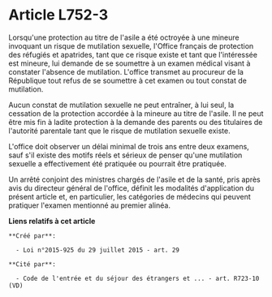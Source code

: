 # Article L752-3

Lorsqu'une protection au titre de l'asile a été octroyée à une mineure invoquant un risque de mutilation sexuelle, l'Office
français de protection des réfugiés et apatrides, tant que ce risque existe et tant que l'intéressée est mineure, lui demande
de se soumettre à un examen médical visant à constater l'absence de mutilation. L'office transmet au procureur de la
République tout refus de se soumettre à cet examen ou tout constat de mutilation. 

Aucun constat de mutilation sexuelle ne peut entraîner, à lui seul, la cessation de la protection accordée à la mineure au
titre de l'asile. Il ne peut être mis fin à ladite protection à la demande des parents ou des titulaires de l'autorité
parentale tant que le risque de mutilation sexuelle existe. 

L'office doit observer un délai minimal de trois ans entre deux examens, sauf s'il existe des motifs réels et sérieux de
penser qu'une mutilation sexuelle a effectivement été pratiquée ou pourrait être pratiquée. 

Un arrêté conjoint des ministres chargés de l'asile et de la santé, pris après avis du directeur général de l'office, définit
les modalités d'application du présent article et, en particulier, les catégories de médecins qui peuvent pratiquer l'examen
mentionné au premier alinéa.

**Liens relatifs à cet article**

	**Créé par**:

	  - Loi n°2015-925 du 29 juillet 2015 - art. 29

	**Cité par**:

	  - Code de l'entrée et du séjour des étrangers et ... - art. R723-10 (VD)
